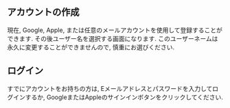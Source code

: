 ## アカウントの作成

現在, Google, Apple, または任意のメールアカウントを使用して登録することができます.
その後ユーザー名を選択する画面になります. このユーザーネームは永久に変更することができませんので, 慎重にお選びください.

## ログイン

すでにアカウントをお持ちの方は, Eメールアドレスとパスワードを入力してログインするか, GoogleまたはAppleのサインインボタンをクリックしてください.
